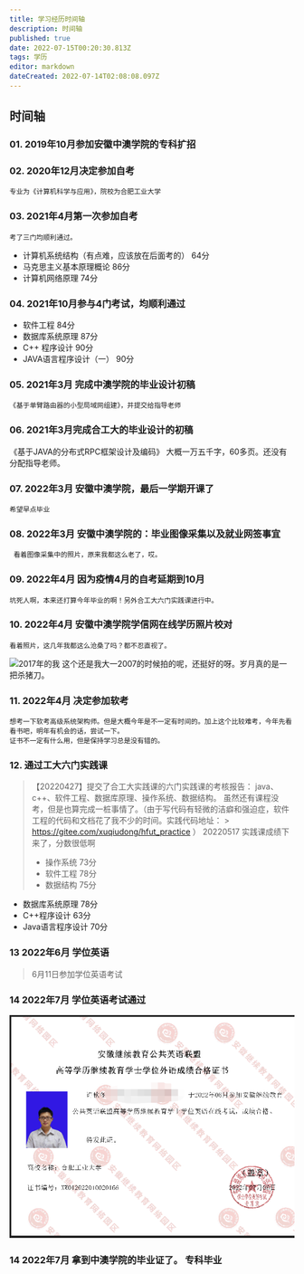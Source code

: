 ```yaml
---
title: 学习经历时间轴
description: 时间轴
published: true
date: 2022-07-15T00:20:30.813Z
tags: 学历
editor: markdown
dateCreated: 2022-07-14T02:08:08.097Z
---
```


## 时间轴

### 01. 2019年10月参加安徽中澳学院的专科扩招

### 02. 2020年12月决定参加自考

    专业为《计算机科学与应用》，院校为合肥工业大学

### 03. 2021年4月第一次参加自考

    考了三门均顺利通过。

  - 计算机系统结构（有点难，应该放在后面考的） 64分
  - 马克思主义基本原理概论                  86分
  - 计算机网络原理                         74分

### 04. 2021年10月参与4门考试，均顺利通过

  - 软件工程  84分
  - 数据库系统原理  87分
  - C++ 程序设计  90分
  - JAVA语言程序设计（一） 90分

### 05. 2021年3月 完成中澳学院的毕业设计初稿 

    《基于单臂路由器的小型局域网组建》，并提交给指导老师

### 06. 2021年3月完成合工大的毕业设计的初稿

《基于JAVA的分布式RPC框架设计及编码》 大概一万五千字，60多页。还没有分配指导老师。  

### 07. 2022年3月 安徽中澳学院，最后一学期开课了

    希望早点毕业

### 08.  2022年3月 安徽中澳学院的：毕业图像采集以及就业网签事宜  

     看着图像采集中的照片，原来我都这么老了，哎。

### 09. 2022年4月 因为疫情4月的自考延期到10月   

    坑死人啊，本来还打算今年毕业的啊！另外合工大六门实践课进行中。

### 10. 2022年4月    安徽中澳学院学信网在线学历照片校对

    看着照片，这几年我都这么沧桑了吗？都不忍直视了。  

![2017年的我](https://p3.toutiaoimg.com/medium/tos-cn-i-qvj2lq49k0/2b9e3d2a5688424b8b41929e339f862f)
这个还是我大一2007的时候拍的呢，还挺好的呀。岁月真的是一把杀猪刀。

### 11. 2022年4月  决定参加软考

    想考一下软考高级系统架构师。但是大概今年是不一定有时间的。加上这个比较难考，今年先看看书吧，明年有机会的话，尝试一下。
    证书不一定有什么用，但是保持学习总是没有错的。

### 12. 通过工大六门实践课    

 > 【20220427】提交了合工大实践课的六门实践课的考核报告：
 > java、c++、软件工程、数据库原理、操作系统、数据结构。
 > 虽然还有课程没考，但是也算完成一桩事情了。（由于写代码有轻微的洁癖和强迫症，软件工程的代码和文档花了我不少的时间。实践代码地址：   > https://gitee.com/xuqiudong/hfut_practice  ）
 > 20220517 实践课成绩下来了，分数很低啊
 >
 >  - 操作系统   73分
 >  - 软件工程   78分 
 >  - 数据结构   75分

 - 数据库系统原理 78分
 - C++程序设计   63分
 - Java语言程序设计   70分

### 13 2022年6月 学位英语  

  > 6月11日参加学位英语考试  

### 14 2022年7月 学位英语考试通过  

![学位英语证书.png](/imgs/学位英语证书.png)

### 14 2022年7月 拿到中澳学院的毕业证了。 专科毕业